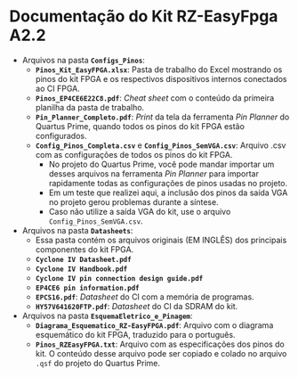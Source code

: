 # Documentação do Kit RZ-EasyFpga A2.2      
 - Arquivos na pasta **`Configs_Pinos`**:      
	- **`Pinos_Kit_EasyFPGA.xlsx`**: Pasta de trabalho do Excel mostrando os pinos do kit FPGA e os respectivos dispositivos internos conectados ao CI FPGA.             
	- **`Pinos_EP4CE6E22C8.pdf`**: _Cheat sheet_ com o conteúdo da primeira planilha da pasta de trabalho.       
	- **`Pin_Planner_Completo.pdf`**: _Print_ da tela da ferramenta _Pin Planner_ do Quartus Prime, quando todos os pinos do kit FPGA estão configurados.      
	- **`Config_Pinos_Completa.csv`** e **`Config_Pinos_SemVGA.csv`**: Arquivo .csv com as configurações de todos os pinos do kit FPGA.          
		- No projeto do Quartus Prime, você pode mandar importar um desses arquivos na ferramenta _Pin Planner_ para importar rapidamente todas as configurações de pinos usadas no projeto.      
		- Em um teste que realizei aqui, a inclusão dos pinos da saída VGA no projeto gerou problemas durante a síntese.        
		- Caso não utilize a saída VGA do kit, use o arquivo `Config_Pinos_SemVGA.csv`.       
 - Arquivos na pasta **`Datasheets`**:              
	- Essa pasta contém os arquivos originais (EM INGLÊS) dos principais componentes do kit FPGA.       
	- **`Cyclone IV Datasheet.pdf`**     
	- **`Cyclone IV Handbook.pdf`**     
	- **`Cyclone IV pin connection design guide.pdf`**     
	- **`EP4CE6 pin information.pdf`**            
	- **`EPCS16.pdf`**: _Datasheet_ do CI com a memória de programas.     
	- **`HY57V641620FTP.pdf`**: _Datasheet_ do CI da SDRAM do kit.        
  - Arquivos na pasta **`EsquemaEletrico_e_Pinagem`**:                
	- **`Diagrama_Esquematico_RZ-EasyFPGA.pdf`**: Arquivo com o diagrama esquemático do kit FPGA, traduzido para o português.                 
	- **`Pinos_RZEasyFPGA.txt`**: Arquivo com as especificações dos pinos do kit. O conteúdo desse arquivo pode ser copiado e colado no arquivo `.qsf` do projeto do Quartus Prime.                
		
 